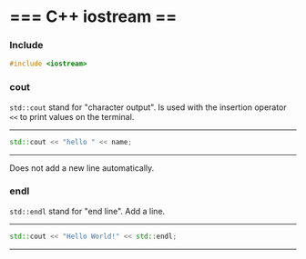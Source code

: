 # === C++ iostream ==

### Include

```cpp
#include <iostream>
```

### cout

`std::cout` stand for "character output". Is used with the insertion operator
`<<` to print values on the terminal.

***
```cpp
std::cout << "hello " << name;
```
***

Does not add a new line automatically.

### endl

`std::endl` stand for "end line". Add a line.

***
```cpp
std::cout << "Hello World!" << std::endl;
```
***
